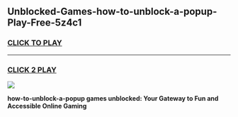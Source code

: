
## Unblocked-Games-how-to-unblock-a-popup-Play-Free-5z4c1
<h3>
<a href="https://premium76.site?title=how-to-unblock-a-popup&ref=21A">CLICK TO PLAY</a></h3>
<hr>

<h3>
<a href="https://premium76.site?title=how-to-unblock-a-popup&ref=21A">CLICK 2 PLAY</a>
  
</h3>

<a href="https://premium76.site?title=how-to-unblock-a-popup&ref=21A"><img src="https://clearcache.store/games.png"></a>


**how-to-unblock-a-popup games unblocked: Your Gateway to Fun and Accessible Online Gaming**
